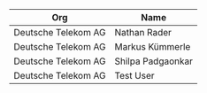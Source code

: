 
| Org                    | Name                                                |
| ------------------------ | ------------------------------------------------------ |
| Deutsche Telekom AG   | Nathan Rader|
| Deutsche Telekom AG   | Markus Kümmerle |
| Deutsche Telekom AG   | Shilpa Padgaonkar |
| Deutsche Telekom AG   | Test User |
